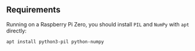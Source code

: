 ## Requirements

Running on a Raspberry Pi Zero, you should install `PIL` and `NumPy` with `apt` directly:

```
apt install python3-pil python-numpy
```

